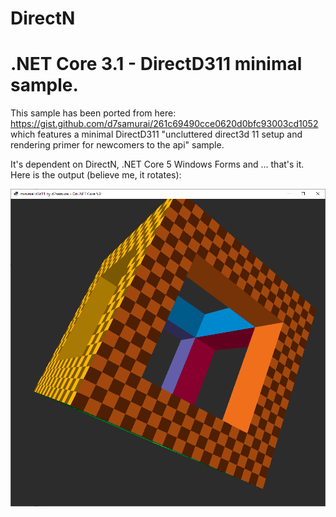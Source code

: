 # DirectN
 # .NET Core 3.1 - DirectD311 minimal sample.
 This sample has been ported from here: https://gist.github.com/d7samurai/261c69490cce0620d0bfc93003cd1052 which features a minimal DirectD311 "uncluttered direct3d 11 setup and rendering primer for newcomers to the api" sample.
 
 It's dependent on DirectN, .NET Core 5 Windows Forms and ... that's it. Here is the output (believe me, it rotates):

  ![Sample](../../Assets/minimald3d11.png?raw=true)

